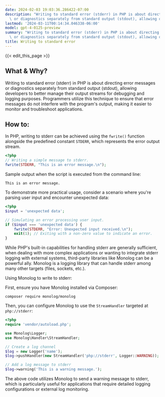 ```yaml
---
date: 2024-02-03 19:03:36.286422-07:00
description: "Writing to standard error (stderr) in PHP is about directing error messages\
  \ or diagnostics separately from standard output (stdout), allowing developers\u2026"
lastmod: '2024-03-11T00:14:34.046338-06:00'
model: gpt-4-0125-preview
summary: "Writing to standard error (stderr) in PHP is about directing error messages\
  \ or diagnostics separately from standard output (stdout), allowing developers\u2026"
title: Writing to standard error
---
```


{{< edit_this_page >}}

## What & Why?

Writing to standard error (stderr) in PHP is about directing error messages or diagnostics separately from standard output (stdout), allowing developers to better manage their output streams for debugging and logging purposes. Programmers utilize this technique to ensure that error messages do not interfere with the program's output, making it easier to monitor and troubleshoot applications.

## How to:

In PHP, writing to stderr can be achieved using the `fwrite()` function alongside the predefined constant `STDERR`, which represents the error output stream.

```php
<?php
// Writing a simple message to stderr.
fwrite(STDERR, "This is an error message.\n");
```

Sample output when the script is executed from the command line:
```
This is an error message.
```

To demonstrate more practical usage, consider a scenario where you're parsing user input and encounter unexpected data:
```php
<?php
$input = 'unexpected data';

// Simulating an error processing user input.
if ($input === 'unexpected data') {
    fwrite(STDERR, "Error: Unexpected input received.\n");
    exit(1); // Exiting with a non-zero value to indicate an error.
}
```

While PHP's built-in capabilities for handling stderr are generally sufficient, when dealing with more complex applications or wanting to integrate stderr logging with external systems, third-party libraries like Monolog can be a powerful ally. Monolog is a logging library that can handle stderr among many other targets (files, sockets, etc.).

Using Monolog to write to stderr:

First, ensure you have Monolog installed via Composer:
```
composer require monolog/monolog
```

Then, you can configure Monolog to use the `StreamHandler` targeted at `php://stderr`:

```php
<?php
require 'vendor/autoload.php';

use Monolog\Logger;
use Monolog\Handler\StreamHandler;

// Create a log channel
$log = new Logger('name');
$log->pushHandler(new StreamHandler('php://stderr', Logger::WARNING));

// Add a log message to stderr
$log->warning('This is a warning message.');
```

The above code utilizes Monolog to send a warning message to stderr, which is particularly useful for applications that require detailed logging configurations or external log monitoring.
